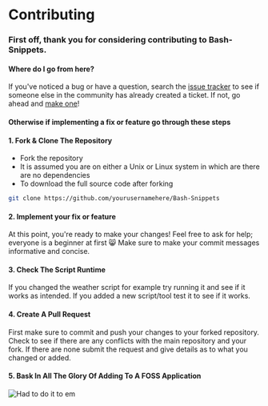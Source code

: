 # Contributing

### First off, thank you for considering contributing to Bash-Snippets.

#### Where do I go from here?

If you've noticed a bug or have a question, search the <a href="https://github.com/alexanderepstein/Bash-Snippets/issues">issue tracker</a> to see if someone else in the community has already created a ticket. If not, go ahead and <a href="https://github.com/alexanderepstein/Bash-Snippets/issues/new">make one</a>!

#### Otherwise if implementing a fix or feature go through these steps
#### 1. Fork & Clone The Repository
* Fork the repository
* It is assumed you are on either a Unix or Linux system in which are there are no dependencies
* To download the full source code after forking
```bash
git clone https://github.com/yourusernamehere/Bash-Snippets
```   


#### 2. Implement your fix or feature

At this point, you're ready to make your changes! Feel free to ask for help; everyone is a beginner at first :smile_cat:
Make sure to make your commit messages informative and concise.

#### 3. Check The Script Runtime

If you changed the weather script for example try running it and see if it works as intended.
If you added a new script/tool test it to see if it works.

#### 4. Create A Pull Request

First make sure to commit and push your changes to your forked repository.
Check to see if there are any conflicts with the main repository and your fork.
If there are none submit the request and give details as to what you changed or added.

#### 5. Bask In All The Glory Of Adding To A FOSS Application
![Had to do it to em](https://68.media.tumblr.com/2dfc3369827df9b981e111d7fd8fc732/tumblr_mvemcyarmn1rslphyo1_400.gif)
